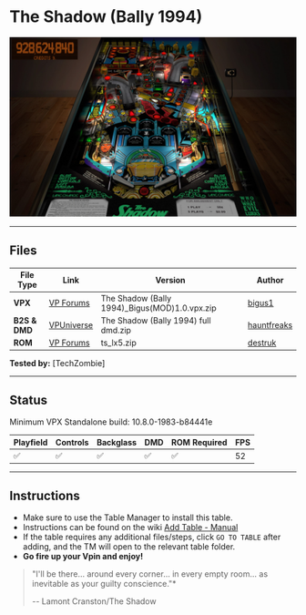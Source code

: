 # The Shadow (Bally 1994)

![Table Preview](../../images/vpx-theshadow-table.jpg)

---

## Files
| File Type | Link | Version | Author |  
|-----------|--------|----------|--------------|
| **VPX**  | [ VP Forums](https://www.vpforums.org/index.php?app=downloads&showfile=17050) | The Shadow (Bally 1994)_Bigus(MOD)1.0.vpx.zip | [bigus1](https://www.vpforums.org/index.php?showuser=107629) |
| **B2S & DMD** | [VPUniverse](https://vpuniverse.com/files/file/12214-the-shadow-bally-1994-b2s-with-full-dmd/) | The Shadow (Bally 1994) full dmd.zip | [hauntfreaks](https://vpuniverse.com/profile/5216-hauntfreaks/) |
| **ROM** | [VP Forums](https://www.vpforums.org/index.php?app=downloads&showfile=212) | ts_lx5.zip | [destruk](https://www.vpforums.org/index.php?showuser=5) |

**Tested by:** [TechZombie]

---


## Status 

Minimum VPX Standalone build: 10.8.0-1983-b84441e

| Playfield | Controls | Backglass | DMD | ROM Required | FPS | 
|-----------|----------|-----------|-----|--------------|-----|
| :white_check_mark: | :white_check_mark: | :white_check_mark: | :white_check_mark: | :white_check_mark: | 52 |

---

## Instructions

- Make sure to use the Table Manager to install this table.
- Instructions can be found on the wiki [Add Table - Manual](https://github.com/LegendsUnchained/vpx-standalone-alp4k/wiki/%5B04%5D-%F0%9F%A7%A1-TM-%E2%80%90-Other-Features#add-table---manual)
- If the table requires any additional files/steps, click `GO TO TABLE` after adding, and the TM will open to the relevant table folder.
- **Go fire up your Vpin and enjoy!**
> "I'll be there... around every corner... in every empty room... as inevitable as your guilty conscience."*
>
>  -- Lamont Cranston/The Shadow

